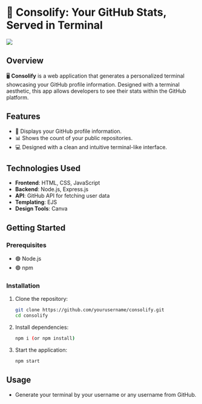 # 🚀 Consolify: Your GitHub Stats, Served in Terminal
<a href="https://consolify.onrender.com/"><img src="https://github.com/user-attachments/assets/7152f33a-1417-429b-9c7e-ccc864ecfe41"></a>
## Overview
🖥️ **Consolify** is a web application that generates a personalized terminal showcasing your GitHub profile information. Designed with a terminal aesthetic, this app allows developers to see their stats within the GitHub platform.

## Features
- 👤 Displays your GitHub profile information.
- 📊 Shows the count of your public repositories.
- 💻 Designed with a clean and intuitive terminal-like interface.

## Technologies Used
- **Frontend**: HTML, CSS, JavaScript
- **Backend**: Node.js, Express.js
- **API**: GitHub API for fetching user data
- **Templating**: EJS
- **Design Tools**: Canva

## Getting Started

### Prerequisites
- 🟢 Node.js
- 🟢 npm


### Installation
1. Clone the repository:
   ```bash
   git clone https://github.com/yourusername/consolify.git
   cd consolify
2. Install dependencies:
   ```bash
   npm i (or npm install)
3. Start the application:
   ```bash
   npm start
   
## Usage
- Generate your terminal by your username or any username from GitHub.
